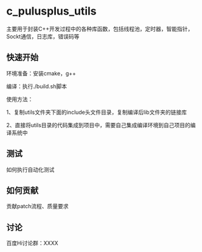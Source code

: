 # c_pulusplus_utils
主要用于封装C++开发过程中的各种库函数，包括线程池，定时器，智能指针，Sockt通信，日志库，错误码等

## 快速开始
环境准备：安装cmake，g++

编译：执行./build.sh脚本

使用方法：

1、复制utils文件夹下面的include头文件目录，复制编译后lib文件夹的链接库

2、直接将utils目录的代码集成到项目中，需要自己集成编译环境到自己项目的编译系统中

## 测试
如何执行自动化测试

## 如何贡献
贡献patch流程、质量要求

## 讨论
百度Hi讨论群：XXXX
